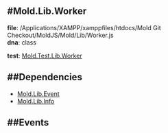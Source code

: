 
#Mold.Lib.Worker
---------------------------------------

__file__: /Applications/XAMPP/xamppfiles/htdocs/Mold Git Checkout/MoldJS/Mold/Lib/Worker.js  
__dna__: class  


	

__test__: [Mold.Test.Lib.Worker](../../Mold/Test/Lib/Worker.md) 






##Dependencies
--------------

* [Mold.Lib.Event](../../Mold/Lib/Event.md) 
* [Mold.Lib.Info](../../Mold/Lib/Info.md) 


##Events
--------------






 

 


 



		
